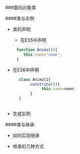 ###面向对象类


####类与实例

* 类的声明

     * 在ES5中声明
```js
     function Animal(){
        this.name='name';
     }
 ```   
 
 * 在ES6中声明
    
```js
      class Animal2{
           construtor(){
                this.name=name;
           }
      }
 
``` 
    


* 生成实例

####类与继承

* 如何实现继承

* 继承的几种方式   
    